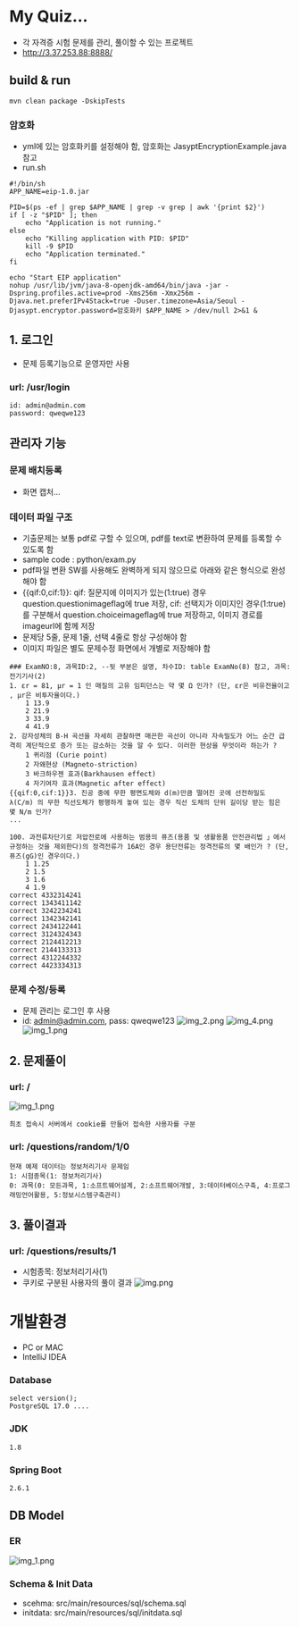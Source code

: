 
# My Quiz...
* 각 자격증 시험 문제를 관리, 풀이할 수 있는 프로젝트
* http://3.37.253.88:8888/

## build & run
```shell
mvn clean package -DskipTests
```

### 암호화
* yml에 있는 암호화키를 설정해야 함, 암호화는 JasyptEncryptionExample.java 참고
* run.sh
```shell
#!/bin/sh
APP_NAME=eip-1.0.jar

PID=$(ps -ef | grep $APP_NAME | grep -v grep | awk '{print $2}')
if [ -z "$PID" ]; then
    echo "Application is not running."
else
    echo "Killing application with PID: $PID"
    kill -9 $PID
    echo "Application terminated."
fi

echo "Start EIP application"
nohup /usr/lib/jvm/java-8-openjdk-amd64/bin/java -jar -Dspring.profiles.active=prod -Xms256m -Xmx256m -Djava.net.preferIPv4Stack=true -Duser.timezone=Asia/Seoul -Djasypt.encryptor.password=암호화키 $APP_NAME > /dev/null 2>&1 &
```

## 1. 로그인
* 문제 등록기능으로 운영자만 사용
### url: /usr/login
```text
id: admin@admin.com
password: qweqwe123
```

## 관리자 기능
### 문제 배치등록
  * 화면 캡처...

### 데이터 파일 구조
  * 기출문제는 보통 pdf로 구할 수 있으며, pdf를 text로 변환하여 문제를 등록할 수 있도록 함
  * sample code : python/exam.py
  * pdf파일 변환 SW를 사용해도 완벽하게 되지 않으므로 아래와 같은 형식으로 완성해야 함
  * {{qif:0,cif:1}}: qif: 질문지에 이미지가 있는(1:true) 경우 question.questionimageflag에 true 저장, cif: 선택지가 이미지인 경우(1:true)를 구분해서 question.choiceimageflag에 true 저장하고, 이미지 경로를 imageurl에 함께 저장
  * 문제당 5줄, 문제 1줄, 선택 4줄로 항상 구성해야 함
  * 이미지 파일은 별도 문제수정 화면에서 개별로 저장해야 함
```text
### ExamNO:8, 과목ID:2, --뒷 부분은 설명, 차수ID: table ExamNo(8) 참고, 과목:전기기사(2) 
1. εr = 81, μr = 1 인 매질의 고유 임피던스는 약 몇 Ω 인가? (단, εr은 비유전율이고 , μr은 비투자율이다.)
	1 13.9 
	2 21.9
	3 33.9 
	4 41.9
2. 강자성체의 B-H 곡선을 자세히 관찰하면 매끈한 곡선이 아니라 자속밀도가 어느 순간 급격히 계단적으로 증가 또는 감소하는 것을 알 수 있다. 이러한 현상을 무엇이라 하는가 ?
	1 퀴리점 (Curie point)
	2 자왜현상 (Magneto-striction)
	3 바크하우젠 효과(Barkhausen effect)
	4 자기여자 효과(Magnetic after effect)
{{qif:0,cif:1}}3. 진공 중에 무한 평면도체와 d(m)만큼 떨어진 곳에 선전하밀도 λ(C/m) 의 무한 직선도체가 평행하게 놓여 있는 경우 직선 도체의 단위 길이당 받는 힘은 몇 N/m 인가?
...

100. 과전류차단기로 저압전로에 사용하는 범용의 퓨즈(용품 및 생활용품 안전관리법 」에서 규정하는 것을 제외한다)의 정격전류가 16A인 경우 용단전류는 정격전류의 몇 배인가 ? (단, 퓨즈(gG)인 경우이다.)
	1 1.25 
	2 1.5
	3 1.6 
	4 1.9
correct 4332314241
correct 1343411142
correct 3242234241
correct 1342342141
correct 2434122441
correct 3124324343
correct 2124412213
correct 2144133313
correct 4312244332
correct 4423334313
```

### 문제 수정/등록
  * 문제 관리는 로그인 후 사용
  * id: admin@admin.com, pass: qweqwe123
    ![img_2.png](docs/login.png)
    ![img_4.png](docs/question_list.png)
    ![img_1.png](docs/quiz-edit.png)


## 2. 문제풀이
### url: /
![img_1.png](docs/quiz.png)


```text
최초 접속시 서버에서 cookie를 만들어 접속한 사용자를 구분
```

### url: /questions/random/1/0
```text
현재 예제 데이터는 정보처리기사 문제임
1: 시험종목(1: 정보처리기사)
0: 과목(0: 모든과목, 1:소프트웨어설계, 2:소프트웨어개발, 3:데이터베이스구축, 4:프로그래밍언어활용, 5:정보시스템구축관리)
```

## 3. 풀이결과
### url: /questions/results/1
* 시험종목: 정보처리기사(1)
* 쿠키로 구분된 사용자의 풀이 결과
![img.png](docs/result.png)


# 개발환경
* PC or MAC
* IntelliJ IDEA

### Database
```
select version();
PostgreSQL 17.0 ....
```

### JDK
```text
1.8
```

### Spring Boot
```text
2.6.1
```

## DB Model
### ER
![img_1.png](docs/db-er.png)

### Schema & Init Data
* scehma: src/main/resources/sql/schema.sql
* initdata: src/main/resources/sql/initdata.sql






